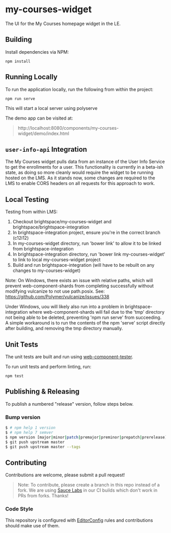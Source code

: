 # my-courses-widget

The UI for the My Courses homepage widget in the LE.

## Building

Install dependencies via NPM:

```shell
npm install
```

## Running Locally

To run the application locally, run the following from within the project:

```shell
npm run serve
```

This will start a local server using polyserve

The demo app can be visited at:
> http://localhost:8080/components/my-courses-widget/demo/index.html

## `user-info-api` Integration

The My Courses widget pulls data from an instance of the User Info Service to get the enrollments for a user. This functionality is currently in a beta-ish state, as doing so more cleanly would require the widget to be running hosted on the LMS. As it stands now, some changes are required to the LMS to enable CORS headers on all requests for this approach to work.

## Local Testing

Testing from within LMS:

1) Checkout brightspace/my-courses-widget and brightspace/brightspace-integration
2) In brightspace-integration project, ensure you're in the correct branch (c12i12)
3) In my-courses-widget directory, run 'bower link' to allow it to be linked from brightspace-integration
4) In brightspace-integration directory, run 'bower link my-courses-widget' to link to local my-courses-widget project
5) Build and run brightspace-integration (will have to be rebuilt on any changes to my-courses-widget)

Note: On Windows, there exists an issue with relative paths, which will prevent web-component-shards from completing successfully without modifying vulcanize to not use path.posix. See: https://github.com/Polymer/vulcanize/issues/338

Under Windows, uou will likely also run into a problem in brightspace-integration where web-component-shards will fail due to the 'tmp' directory not being able to be deleted, preventing 'npm run serve' from succeeding. A simple workaround is to run the contents of the npm 'serve' script directly after building, and removing the tmp directory manually.

## Unit Tests

The unit tests are built and run using [web-component-tester](https://github.com/Polymer/web-component-tester).

To run unit tests and perform linting, run:

```shell
npm test
```

## Publishing & Releasing

To publish a numbered "release" version, follow steps below.

### Bump version ###

```BASH
$ # npm help 1 version
$ # npm help 7 semver
$ npm version [major|minor|patch|premajor|preminor|prepatch|prerelease] -m "chore(version) bump %s"
$ git push upstream master
$ git push upstream master --tags
```

## Contributing
Contributions are welcome, please submit a pull request!

> Note: To contribute, please create a branch in this repo instead of a fork. We are using [Sauce Labs](https://saucelabs.com/) in our CI builds which don't work in PRs from forks. Thanks!

### Code Style

This repository is configured with [EditorConfig](http://editorconfig.org) rules and
contributions should make use of them.
